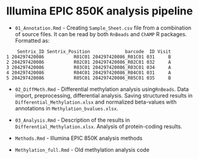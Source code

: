 # Illumina EPIC 850K analysis pipeline

- `01_Annotation.Rmd` - Creating `Sample_Sheet.csv` file from a combination of source files. It can be read by both `RnBeads` and `ChAMP` R packages. Formatted as:

```
    Sentrix_ID Sentrix_Position             barcode  ID Visit
1 204297420086           R01C01 204297420086_R01C01 031     B
2 204297420086           R02C01 204297420086_R02C01 032     A
3 204297420086           R03C01 204297420086_R03C01 034     A
4 204297420086           R04C01 204297420086_R04C01 031     A
5 204297420086           R05C01 204297420086_R05C01 035     B
```

- `02_DiffMeth.Rmd` - Differential methylation analysis using`RnBeads`. Data import, preprocessing, differential analysis. Saving structured results in `Differential_Methylation.xlsx` and normalized beta-values with annotations in `Methylation_bvalues.xlsx`.

- `03_Analysis.Rmd` - Description of the results in `Differential_Methylation.xlsx`. Analysis of protein-coding results.


- `Methods.Rmd` - Illumina EPIC 850K analysis methods

- `Methylation_full.Rmd` - Old methylation analysis code